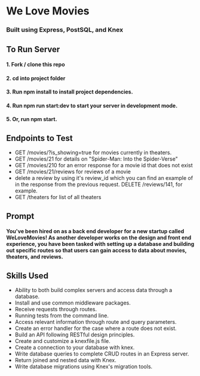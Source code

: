 # We Love Movies 
### Built using Express, PostSQL, and Knex

## To Run Server
#### 1. Fork / clone this repo
#### 2. cd into project folder
#### 3. Run npm install to install project dependencies.
#### 4. Run npm run start:dev to start your server in development mode.
#### 5. Or, run npm start.

## Endpoints to Test
* GET /movies/?is_showing=true for movies currently in theaters.
* GET /movies/21 for details on "Spider-Man: Into the Spider-Verse"
* GET /movies/210 for an error response for a movie id that does not exist
* GET /movies/21/reviews for reviews of a movie
* delete a review by using it's review_id which you can find an example of in the response from the previous request. DELETE /reviews/141, for example.
* GET /theaters for list of all theaters

## Prompt
#### You've been hired on as a back end developer for a new startup called WeLoveMovies! As another developer works on the design and front end experience, you have been tasked with setting up a database and building out specific routes so that users can gain access to data about movies, theaters, and reviews.

## Skills Used
* Ability to both build complex servers and access data through a database.
* Install and use common middleware packages.
* Receive requests through routes.
* Running tests from the command line.
* Access relevant information through route and query parameters.
* Create an error handler for the case where a route does not exist.
* Build an API following RESTful design principles.
* Create and customize a knexfile.js file.
* Create a connection to your database with knex.
* Write database queries to complete CRUD routes in an Express server.
* Return joined and nested data with Knex.
* Write database migrations using Knex's migration tools.
